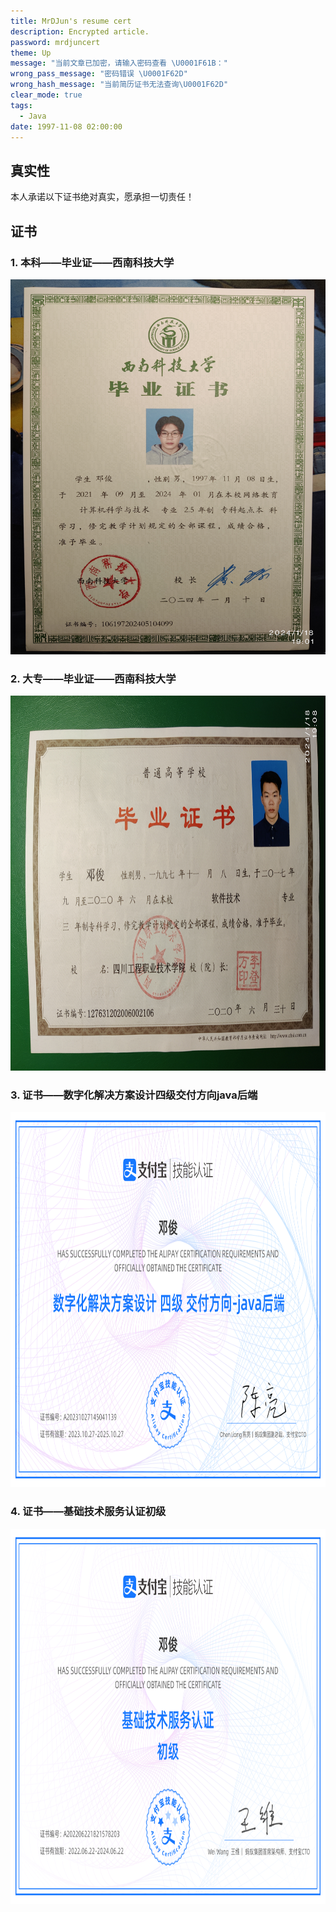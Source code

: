 ```yaml
---
title: MrDJun's resume cert
description: Encrypted article.
password: mrdjuncert
theme: Up
message: "当前文章已加密，请输入密码查看 \U0001F61B："
wrong_pass_message: "密码错误 \U0001F62D"
wrong_hash_message: "当前简历证书无法查询\U0001F62D"
clear_mode: true
tags:
  - Java
date: 1997-11-08 02:00:00
---
```


## 真实性

本人承诺以下证书绝对真实，愿承担一切责任！

## 证书

### 1. 本科——毕业证——西南科技大学

<img src="./Resume-Cert/毕业证-西南科大.jpg" alt="毕业证" width="550" height="600"/>

### 2. 大专——毕业证——西南科技大学

<img src="./Resume-Cert/毕业证-四川工程职业技术学院.jpg" alt="毕业证" width="800" height="600"/>

### 3. 证书——数字化解决方案设计四级交付方向java后端

<img src="./Resume-Cert/证书-java后端交付四级.png" alt="毕业证" width="800" height="600"/>

### 4. 证书——基础技术服务认证初级

<img src="./Resume-Cert/证书-基础服务认证.png" alt="毕业证" width="800" height="600"/>
